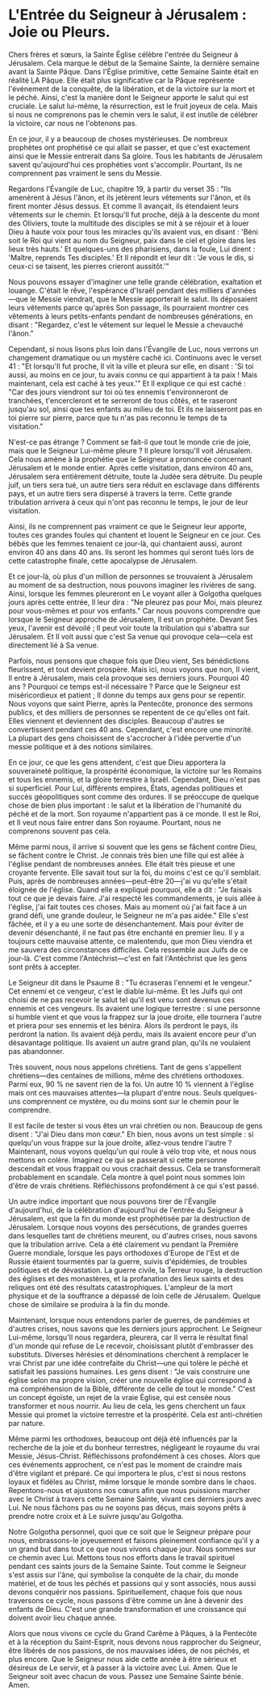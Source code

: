 # L'Entrée du Seigneur à Jérusalem : Joie ou Pleurs.

Chers frères et sœurs, la Sainte Église célèbre l'entrée du Seigneur à Jérusalem. Cela marque le début de la Semaine Sainte, la dernière semaine avant la Sainte Pâque. Dans l'Église primitive, cette Semaine Sainte était en réalité LA Pâque. Elle était plus significative car la Pâque représente l'événement de la conquête, de la libération, et de la victoire sur la mort et le péché. Ainsi, c'est la manière dont le Seigneur apporte le salut qui est cruciale. Le salut lui-même, la résurrection, est le fruit joyeux de cela. Mais si nous ne comprenons pas le chemin vers le salut, il est inutile de célébrer la victoire, car nous ne l'obtenons pas.

En ce jour, il y a beaucoup de choses mystérieuses. De nombreux prophètes ont prophétisé ce qui allait se passer, et que c'est exactement ainsi que le Messie entrerait dans Sa gloire. Tous les habitants de Jérusalem savent qu'aujourd'hui ces prophéties vont s'accomplir. Pourtant, ils ne comprennent pas vraiment le sens du Messie.

Regardons l'Évangile de Luc, chapitre 19, à partir du verset 35 : "Ils amenèrent à Jésus l'ânon, et ils jetèrent leurs vêtements sur l'ânon, et ils firent monter Jésus dessus. Et comme Il avançait, ils étendaient leurs vêtements sur le chemin. Et lorsqu'Il fut proche, déjà à la descente du mont des Oliviers, toute la multitude des disciples se mit à se réjouir et à louer Dieu à haute voix pour tous les miracles qu'ils avaient vus, en disant : 'Béni soit le Roi qui vient au nom du Seigneur, paix dans le ciel et gloire dans les lieux très hauts.' Et quelques-uns des pharisiens, dans la foule, Lui dirent : 'Maître, reprends Tes disciples.' Et Il répondit et leur dit : 'Je vous le dis, si ceux-ci se taisent, les pierres crieront aussitôt.'"

Nous pouvons essayer d'imaginer une telle grande célébration, exaltation et louange. C'était le rêve, l'espérance d'Israël pendant des milliers d'années—que le Messie viendrait, que le Messie apporterait le salut. Ils déposaient leurs vêtements parce qu'après Son passage, ils pourraient montrer ces vêtements à leurs petits-enfants pendant de nombreuses générations, en disant : "Regardez, c'est le vêtement sur lequel le Messie a chevauché l'ânon."

Cependant, si nous lisons plus loin dans l'Évangile de Luc, nous verrons un changement dramatique ou un mystère caché ici. Continuons avec le verset 41 : "Et lorsqu'Il fut proche, Il vit la ville et pleura sur elle, en disant : 'Si toi aussi, au moins en ce jour, tu avais connu ce qui appartient à ta paix ! Mais maintenant, cela est caché à tes yeux.'" Et Il explique ce qui est caché : "Car des jours viendront sur toi où tes ennemis t'environneront de tranchées, t'encercleront et te serreront de tous côtés, et te raseront jusqu'au sol, ainsi que tes enfants au milieu de toi. Et ils ne laisseront pas en toi pierre sur pierre, parce que tu n'as pas reconnu le temps de ta visitation."

N'est-ce pas étrange ? Comment se fait-il que tout le monde crie de joie, mais que le Seigneur Lui-même pleure ? Il pleure lorsqu'Il voit Jérusalem. Cela nous amène à la prophétie que le Seigneur a prononcée concernant Jérusalem et le monde entier. Après cette visitation, dans environ 40 ans, Jérusalem sera entièrement détruite, toute la Judée sera détruite. Du peuple juif, un tiers sera tué, un autre tiers sera réduit en esclavage dans différents pays, et un autre tiers sera dispersé à travers la terre. Cette grande tribulation arrivera à ceux qui n'ont pas reconnu le temps, le jour de leur visitation.

Ainsi, ils ne comprennent pas vraiment ce que le Seigneur leur apporte, toutes ces grandes foules qui chantent et louent le Seigneur en ce jour. Ces bébés que les femmes tenaient ce jour-là, qui chantaient aussi, auront environ 40 ans dans 40 ans. Ils seront les hommes qui seront tués lors de cette catastrophe finale, cette apocalypse de Jérusalem.

Et ce jour-là, où plus d'un million de personnes se trouvaient à Jérusalem au moment de sa destruction, nous pouvons imaginer les rivières de sang. Ainsi, lorsque les femmes pleureront en Le voyant aller à Golgotha quelques jours après cette entrée, Il leur dira : "Ne pleurez pas pour Moi, mais pleurez pour vous-mêmes et pour vos enfants." Car nous pouvons comprendre que lorsque le Seigneur approche de Jérusalem, Il est un prophète. Devant Ses yeux, l'avenir est dévoilé ; Il peut voir toute la tribulation qui s'abattra sur Jérusalem. Et Il voit aussi que c'est Sa venue qui provoque cela—cela est directement lié à Sa venue.

Parfois, nous pensons que chaque fois que Dieu vient, Ses bénédictions fleurissent, et tout devient prospère. Mais ici, nous voyons que non, Il vient, Il entre à Jérusalem, mais cela provoque ses derniers jours. Pourquoi 40 ans ? Pourquoi ce temps est-il nécessaire ? Parce que le Seigneur est miséricordieux et patient ; Il donne du temps aux gens pour se repentir. Nous voyons que saint Pierre, après la Pentecôte, prononce des sermons publics, et des milliers de personnes se repentent de ce qu'elles ont fait. Elles viennent et deviennent des disciples. Beaucoup d'autres se convertissent pendant ces 40 ans. Cependant, c'est encore une minorité. La plupart des gens choisissent de s'accrocher à l'idée pervertie d'un messie politique et à des notions similaires.

En ce jour, ce que les gens attendent, c'est que Dieu apportera la souveraineté politique, la prospérité économique, la victoire sur les Romains et tous les ennemis, et la gloire terrestre à Israël. Cependant, Dieu n'est pas si superficiel. Pour Lui, différents empires, États, agendas politiques et succès géopolitiques sont comme des ordures. Il se préoccupe de quelque chose de bien plus important : le salut et la libération de l'humanité du péché et de la mort. Son royaume n'appartient pas à ce monde. Il est le Roi, et Il veut nous faire entrer dans Son royaume. Pourtant, nous ne comprenons souvent pas cela.

Même parmi nous, il arrive si souvent que les gens se fâchent contre Dieu, se fâchent contre le Christ. Je connais très bien une fille qui est allée à l'église pendant de nombreuses années. Elle était très pieuse et une croyante fervente. Elle savait tout sur la foi, du moins c'est ce qu'il semblait. Puis, après de nombreuses années—peut-être 20—j'ai vu qu'elle s'était éloignée de l'église. Quand elle a expliqué pourquoi, elle a dit : "Je faisais tout ce que je devais faire. J'ai respecté les commandements, je suis allée à l'église, j'ai fait toutes ces choses. Mais au moment où j'ai fait face à un grand défi, une grande douleur, le Seigneur ne m'a pas aidée." Elle s'est fâchée, et il y a eu une sorte de désenchantement. Mais pour éviter de devenir désenchanté, il ne faut pas être enchanté en premier lieu. Il y a toujours cette mauvaise attente, ce malentendu, que mon Dieu viendra et me sauvera des circonstances difficiles. Cela ressemble aux Juifs de ce jour-là. C'est comme l'Antéchrist—c'est en fait l'Antéchrist que les gens sont prêts à accepter.

Le Seigneur dit dans le Psaume 8 : "Tu écraseras l'ennemi et le vengeur." Cet ennemi et ce vengeur, c'est le diable lui-même. Et les Juifs qui ont choisi de ne pas recevoir le salut tel qu'il est venu sont devenus ces ennemis et ces vengeurs. Ils avaient une logique terrestre : si une personne si humble vient et que vous la frappez sur la joue droite, elle tournera l'autre et priera pour ses ennemis et les bénira. Alors ils perdront le pays, ils perdront la nation. Ils avaient déjà perdu, mais ils avaient encore peur d'un désavantage politique. Ils avaient un autre grand plan, qu'ils ne voulaient pas abandonner.

Très souvent, nous nous appelons chrétiens. Tant de gens s'appellent chrétiens—des centaines de millions, même des chrétiens orthodoxes. Parmi eux, 90 % ne savent rien de la foi. Un autre 10 % viennent à l'église mais ont ces mauvaises attentes—la plupart d'entre nous. Seuls quelques-uns comprennent ce mystère, ou du moins sont sur le chemin pour le comprendre.

Il est facile de tester si vous êtes un vrai chrétien ou non. Beaucoup de gens disent : "J'ai Dieu dans mon cœur." Eh bien, nous avons un test simple : si quelqu'un vous frappe sur la joue droite, allez-vous tendre l'autre ? Maintenant, nous voyons quelqu'un qui roule à vélo trop vite, et nous nous mettons en colère. Imaginez ce qui se passerait si cette personne descendait et vous frappait ou vous crachait dessus. Cela se transformerait probablement en scandale. Cela montre à quel point nous sommes loin d'être de vrais chrétiens. Réfléchissons profondément à ce qui s'est passé.

Un autre indice important que nous pouvons tirer de l'Évangile d'aujourd'hui, de la célébration d'aujourd'hui de l'entrée du Seigneur à Jérusalem, est que la fin du monde est prophétisée par la destruction de Jérusalem. Lorsque nous voyons des persécutions, de grandes guerres dans lesquelles tant de chrétiens meurent, ou d'autres crises, nous savons que la tribulation arrive. Cela a été clairement vu pendant la Première Guerre mondiale, lorsque les pays orthodoxes d'Europe de l'Est et de Russie étaient tourmentés par la guerre, suivis d'épidémies, de troubles politiques et de dévastation. La guerre civile, la Terreur rouge, la destruction des églises et des monastères, et la profanation des lieux saints et des reliques ont été des résultats catastrophiques. L'ampleur de la mort physique et de la souffrance a dépassé de loin celle de Jérusalem. Quelque chose de similaire se produira à la fin du monde.

Maintenant, lorsque nous entendons parler de guerres, de pandémies et d'autres crises, nous savons que les derniers jours approchent. Le Seigneur Lui-même, lorsqu'Il nous regardera, pleurera, car Il verra le résultat final d'un monde qui refuse de Le recevoir, choisissant plutôt d'embrasser des substituts. Diverses hérésies et dénominations cherchent à remplacer le vrai Christ par une idée contrefaite du Christ—une qui tolère le péché et satisfait les passions humaines. Les gens disent : "Je vais construire une église selon ma propre vision, créer une nouvelle église qui correspond à ma compréhension de la Bible, différente de celle de tout le monde." C'est un concept égoïste, un rejet de la vraie Église, qui est censée nous transformer et nous nourrir. Au lieu de cela, les gens cherchent un faux Messie qui promet la victoire terrestre et la prospérité. Cela est anti-chrétien par nature.

Même parmi les orthodoxes, beaucoup ont déjà été influencés par la recherche de la joie et du bonheur terrestres, négligeant le royaume du vrai Messie, Jésus-Christ. Réfléchissons profondément à ces choses. Alors que ces événements approchent, ce n'est pas le moment de craindre mais d'être vigilant et préparé. Ce qui importera le plus, c'est si nous restons loyaux et fidèles au Christ, même lorsque le monde sombre dans le chaos. Repentons-nous et ajustons nos cœurs afin que nous puissions marcher avec le Christ à travers cette Semaine Sainte, vivant ces derniers jours avec Lui. Ne nous fâchons pas ou ne soyons pas déçus, mais soyons prêts à prendre notre croix et à Le suivre jusqu'au Golgotha.

Notre Golgotha personnel, quoi que ce soit que le Seigneur prépare pour nous, embrassons-le joyeusement et faisons pleinement confiance qu'il y a un grand but dans tout ce que nous vivons chaque jour. Nous sommes sur ce chemin avec Lui. Mettons tous nos efforts dans le travail spirituel pendant ces saints jours de la Semaine Sainte. Tout comme le Seigneur s'est assis sur l'âne, qui symbolise la conquête de la chair, du monde matériel, et de tous les péchés et passions qui y sont associés, nous aussi devons conquérir nos passions. Spirituellement, chaque fois que nous traversons ce cycle, nous passons d'être comme un âne à devenir des enfants de Dieu. C'est une grande transformation et une croissance qui doivent avoir lieu chaque année.

Alors que nous vivons ce cycle du Grand Carême à Pâques, à la Pentecôte et à la réception du Saint-Esprit, nous devons nous rapprocher du Seigneur, être libérés de nos passions, de nos mauvaises idées, de nos péchés, et plus encore. Que le Seigneur nous aide cette année à être sérieux et désireux de Le servir, et à passer à la victoire avec Lui. Amen. Que le Seigneur soit avec chacun de vous. Passez une Semaine Sainte bénie. Amen.

